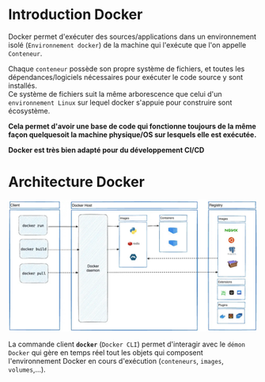 # Introduction Docker

Docker permet d'exécuter des sources/applications dans un environnement isolé (`Environnement docker`) de la machine qui l'exécute que l'on appelle `Conteneur`.

Chaque `conteneur` possède son propre système de fichiers, et toutes les dépendances/logiciels nécessaires pour exécuter le code source y sont installés.  
Ce système de fichiers suit la même arborescence que celui d'un `environnement Linux` sur lequel docker s'appuie pour construire sont écosystème.

**Cela permet d'avoir une base de code qui fonctionne toujours de la même façon quelquesoit la machine physique/OS sur lesquels elle est exécutée.**

**Docker est très bien adapté pour du développement CI/CD**

# Architecture Docker

![Image](./docker_architecture.jpeg)

La commande client **`docker`** (`Docker CLI`) permet d'interagir avec le `démon Docker` qui gère en temps réel tout les objets qui composent l'environnement Docker en cours d'exécution (`conteneurs`, `images`, `volumes`,...).